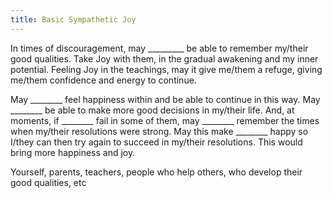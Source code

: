 ```yaml
---
title: Basic Sympathetic Joy
---
```


In times of discouragement, may _________ be able to remember my/their good qualities. Take Joy with them, in the gradual awakening and my inner potential. Feeling Joy in the teachings, may it give me/them a refuge, giving me/them confidence and energy to continue.

May ________ feel happiness within and be able to continue in this way. May ________ be able to make more good decisions in my/their life. And, at moments, if ________ fail in some of them, may ________ remember the times when my/their resolutions were strong. May this make ________ happy so I/they can then try again to succeed in my/their resolutions. This would bring more happiness and joy.

Yourself, parents, teachers, people who help others, who develop their good qualities, etc
